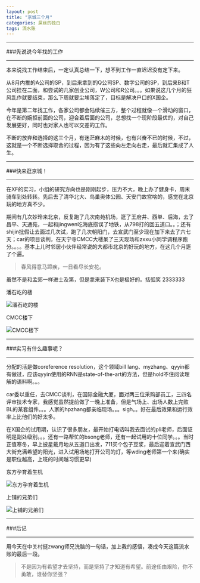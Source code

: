 ```yaml
---
layout: post
title: "京城三个月"
categories: 屌丝的独白
tags: 流水账
---
```


---

###先说说今年找的工作

---
本来说找工作结束后，一定认真总结一下，想不到工作一直迟迟没有定下来。

从8月内推的A公司的SP，到后来拿到的Q公司SP、数字公司的SP，到后来B和T公司挂在二面，和尝试的几家创业公司，W公司和R公司。。。如果说这几个月的狂风乱作就要结束，那么下周就要尘埃落定了，目标是解决户口的X国企。

今年是第二年找工作，各家公司都会陆续催三方，整个过程就像一个滑动的窗口，在不断的婉拒前面的公司，迎合着后面的公司，总想找一个现阶段最优的，对自己发展更好，同时也对家人也可以交差的工作。

不断的放弃和选择的这三个月，有迷茫麻木的时候，也有兴奋不已的时候，不过，这就是一个不断选择取舍的过程，因为有了这些向左走向右走，最后就汇集成了人生。

---

###快来逛京城！

---
在XF的实习，小组的研究方向也是刚刚起步，压力不大，晚上办了健身卡，周末骑车到处转转。先后去了清华北大、鸟巢奥体公园、天安门故宫啥的，感觉在北京玩的地方真不少。

期间有几次妙玲来北京，反复跑了几次南苑机场，逛了王府井、西单、后海，去了昌平、天通苑，一起和jingwen吃海底捞误了地铁，从798打的回五道口。。；还有shijin批假让去面过几次试，跑了几次朝阳门，去宣武门至少现在加下来去了六七天；car的项目谈判，在天宁寺CMCC大楼呆了三天现场和zxxu小同学调程序跑分。。。。基本上儿时邻居小伙伴经常说的大都市北京的好玩的地方，在这几个月逛了个遍。

>春风得意马蹄疾，一日看尽长安花。 

虽然不是和孟郊一样进士及第，但是拿来装下X也是极好的。括弧笑 2333333

潘石屹的楼

![潘石屹的楼](http://7xlhxb.com1.z0.glb.clouddn.com/569875500931372042.jpg)

CMCC楼下

![CMCC楼下](http://7xlhxb.com1.z0.glb.clouddn.com/724975430832131241.jpg)

---

###实习有什么趣事呢？

---
分配的活是做coreference resolution，这个领域bill lang、myzhang、qyyin都有做过，应该qyyin使用的RNN是state-of-the-art的方法，但是hold不住阅读理解的语料啊。。。

car委以重任，去CMCC谈判，在国际金融大厦，面对两三位采购部员工，三四名评审技术专家，我感觉虽然提前做了一晚上准备，但是气场上、出场人数上完败BL的某套组件。。。人家的hpzhang都亲临现场。。。sigh。。好在最后效果和运行效率上比他们的好太多。

在X国企的试用期，认识了很多朋友，最开始打电话叫我去面试的pli老师，后面证明是副处级别。。。还有一路帮忙的bsong老师，还有一起试用的十位同学。。。当时正值寒冬，早上披星戴月地从五道口出发，711买个包子豆浆，最后迎着宣武门西大街充满希望的阳光，进入试用场地打开公司的灯，等wding老师第一个来(确实是职位越高，上班的时间越习惯更早)

东方孕育着生机

![东方孕育着生机](http://7xlhxb.com1.z0.glb.clouddn.com/117343104877257173.jpg)

上铺的兄弟们

![上铺的兄弟们](http://7xlhxb.com1.z0.glb.clouddn.com/872057662182934536.jpg)

---
###后记

---

用今天在中关村挺zwang师兄洗脑的一句话，加上我的感悟，凑成今天这篇流水账的最后一段。

>不是因为有希望才去坚持，而是坚持了才知道有希望。前途任由艰险，你不勇敢，谁替你坚强？

